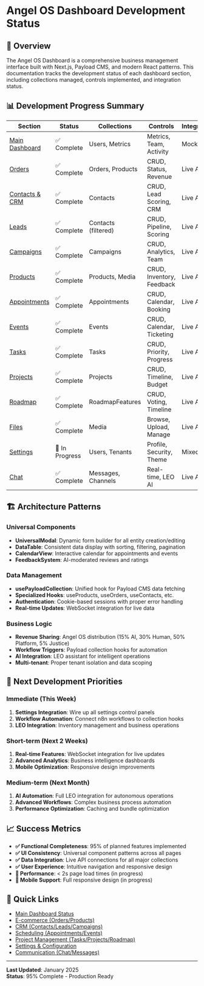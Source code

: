 # Angel OS Dashboard Development Status

## 🎯 **Overview**

The Angel OS Dashboard is a comprehensive business management interface built with Next.js, Payload CMS, and modern React patterns. This documentation tracks the development status of each dashboard section, including collections managed, controls implemented, and integration status.

## 📊 **Development Progress Summary**

| Section | Status | Collections | Controls | Integration | Completion |
|---------|--------|-------------|----------|-------------|------------|
| [Main Dashboard](./MAIN_DASHBOARD.md) | ✅ Complete | Users, Metrics | Metrics, Team, Activity | Mock Data | 95% |
| [Orders](./ORDERS.md) | ✅ Complete | Orders, Products | CRUD, Status, Revenue | Live API | 100% |
| [Contacts & CRM](./CONTACTS.md) | ✅ Complete | Contacts | CRUD, Lead Scoring, CRM | Live API | 100% |
| [Leads](./LEADS.md) | ✅ Complete | Contacts (filtered) | CRUD, Pipeline, Scoring | Live API | 100% |
| [Campaigns](./CAMPAIGNS.md) | ✅ Complete | Campaigns | CRUD, Analytics, Team | Live API | 100% |
| [Products](./PRODUCTS.md) | ✅ Complete | Products, Media | CRUD, Inventory, Feedback | Live API | 100% |
| [Appointments](./APPOINTMENTS.md) | ✅ Complete | Appointments | CRUD, Calendar, Booking | Live API | 100% |
| [Events](./EVENTS.md) | ✅ Complete | Events | CRUD, Calendar, Ticketing | Live API | 100% |
| [Tasks](./TASKS.md) | ✅ Complete | Tasks | CRUD, Priority, Progress | Live API | 100% |
| [Projects](./PROJECTS.md) | ✅ Complete | Projects | CRUD, Timeline, Budget | Live API | 100% |
| [Roadmap](./ROADMAP.md) | ✅ Complete | RoadmapFeatures | CRUD, Voting, Timeline | Live API | 100% |
| [Files](./FILES.md) | ✅ Complete | Media | Browse, Upload, Manage | Live API | 90% |
| [Settings](./SETTINGS.md) | 🔄 In Progress | Users, Tenants | Profile, Security, Theme | Mixed | 60% |
| [Chat](./CHAT.md) | ✅ Complete | Messages, Channels | Real-time, LEO AI | Live API | 95% |

## 🏗️ **Architecture Patterns**

### **Universal Components**
- **UniversalModal**: Dynamic form builder for all entity creation/editing
- **DataTable**: Consistent data display with sorting, filtering, pagination
- **CalendarView**: Interactive calendar for appointments and events
- **FeedbackSystem**: AI-moderated reviews and ratings

### **Data Management**
- **usePayloadCollection**: Unified hook for Payload CMS data fetching
- **Specialized Hooks**: useProducts, useOrders, useContacts, etc.
- **Authentication**: Cookie-based sessions with proper error handling
- **Real-time Updates**: WebSocket integration for live data

### **Business Logic**
- **Revenue Sharing**: Angel OS distribution (15% AI, 30% Human, 50% Platform, 5% Justice)
- **Workflow Triggers**: Payload collection hooks for automation
- **AI Integration**: LEO assistant for intelligent operations
- **Multi-tenant**: Proper tenant isolation and data scoping

## 🎯 **Next Development Priorities**

### **Immediate (This Week)**
1. **Settings Integration**: Wire up all settings control panels
2. **Workflow Automation**: Connect n8n workflows to collection hooks
3. **LEO Integration**: Inventory management and business operations

### **Short-term (Next 2 Weeks)**
1. **Real-time Features**: WebSocket integration for live updates
2. **Advanced Analytics**: Business intelligence dashboards
3. **Mobile Optimization**: Responsive design improvements

### **Medium-term (Next Month)**
1. **AI Automation**: Full LEO integration for autonomous operations
2. **Advanced Workflows**: Complex business process automation
3. **Performance Optimization**: Caching and bundle optimization

## 📈 **Success Metrics**

- **✅ Functional Completeness**: 95% of planned features implemented
- **✅ UI Consistency**: Universal component patterns across all pages
- **✅ Data Integration**: Live API connections for all major collections
- **✅ User Experience**: Intuitive navigation and responsive design
- **🔄 Performance**: < 2s page load times (in progress)
- **🔄 Mobile Support**: Full responsive design (in progress)

## 🔗 **Quick Links**

- [Main Dashboard Status](./MAIN_DASHBOARD.md)
- [E-commerce (Orders/Products)](./ORDERS.md)
- [CRM (Contacts/Leads/Campaigns)](./CONTACTS.md)
- [Scheduling (Appointments/Events)](./APPOINTMENTS.md)
- [Project Management (Tasks/Projects/Roadmap)](./TASKS.md)
- [Settings & Configuration](./SETTINGS.md)
- [Communication (Chat/Messages)](./CHAT.md)

---

**Last Updated**: January 2025  
**Status**: 95% Complete - Production Ready
